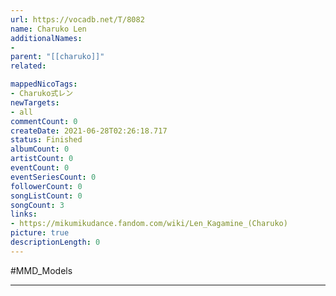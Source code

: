 ```yaml
---
url: https://vocadb.net/T/8082
name: Charuko Len
additionalNames: 
- 
parent: "[[charuko]]"
related:

mappedNicoTags:
- Charuko式レン
newTargets:
- all
commentCount: 0
createDate: 2021-06-28T02:26:18.717
status: Finished
albumCount: 0
artistCount: 0
eventCount: 0
eventSeriesCount: 0
followerCount: 0
songListCount: 0
songCount: 3
links: 
- https://mikumikudance.fandom.com/wiki/Len_Kagamine_(Charuko)
picture: true
descriptionLength: 0
---
```


#MMD_Models



---

